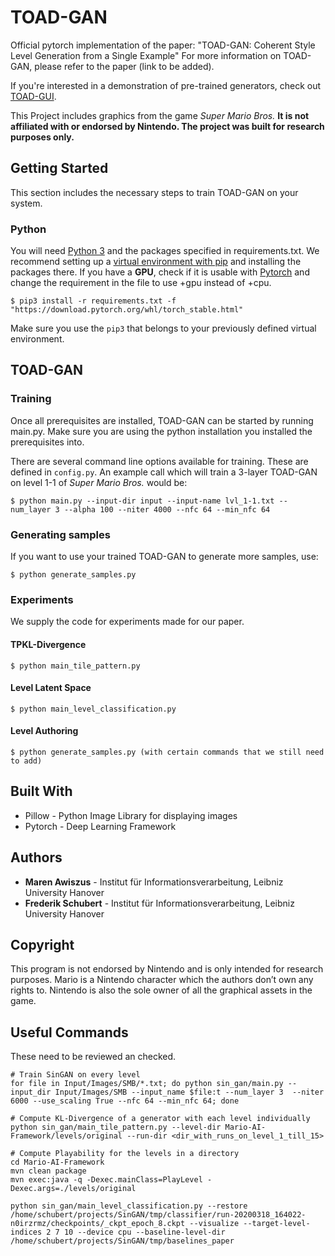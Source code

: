 # TOAD-GAN

Official pytorch implementation of the paper: "TOAD-GAN: Coherent Style Level Generation from a Single Example"
For more information on TOAD-GAN, please refer to the paper (link to be added).

If you're interested in a demonstration of pre-trained generators, check out [TOAD-GUI](https://github.com/Mawiszus/TOAD-GUI).

This Project includes graphics from the game _Super Mario Bros._ **It is not affiliated with or endorsed by Nintendo.
The project was built for research purposes only.**

## Getting Started

This section includes the necessary steps to train TOAD-GAN on your system.

### Python

You will need [Python 3](https://www.python.org/downloads) and the packages specified in requirements.txt.
We recommend setting up a [virtual environment with pip](https://packaging.python.org/guides/installing-using-pip-and-virtual-environments/)
and installing the packages there.
If you have a **GPU**, check if it is usable with [Pytorch](https://pytorch.org) and change the requirement in the file to use +gpu instead of +cpu.

```
$ pip3 install -r requirements.txt -f "https://download.pytorch.org/whl/torch_stable.html"
```
Make sure you use the `pip3` that belongs to your previously defined virtual environment.

## TOAD-GAN

### Training

Once all prerequisites are installed, TOAD-GAN can be started by running main.py.
Make sure you are using the python installation you installed the prerequisites into.

There are several command line options available for training. These are defined in `config.py`.
An example call which will train a 3-layer TOAD-GAN on level 1-1 of _Super Mario Bros._ would be:

```
$ python main.py --input-dir input --input-name lvl_1-1.txt --num_layer 3 --alpha 100 --niter 4000 --nfc 64 --min_nfc 64
```

### Generating samples

If you want to use your trained TOAD-GAN to generate more samples, use:
```
$ python generate_samples.py
```

### Experiments

We supply the code for experiments made for our paper.

#### TPKL-Divergence

```
$ python main_tile_pattern.py
```

#### Level Latent Space

```
$ python main_level_classification.py
```

#### Level Authoring

```
$ python generate_samples.py (with certain commands that we still need to add)
```


## Built With

* Pillow - Python Image Library for displaying images
* Pytorch - Deep Learning Framework

## Authors

* **Maren Awiszus** - Institut für Informationsverarbeitung, Leibniz University Hanover
* **Frederik Schubert** - Institut für Informationsverarbeitung, Leibniz University Hanover

## Copyright

This program is not endorsed by Nintendo and is only intended for research purposes. 
Mario is a Nintendo character which the authors don’t own any rights to. 
Nintendo is also the sole owner of all the graphical assets in the game.

## Useful Commands

These need to be reviewed an checked.

```
# Train SinGAN on every level
for file in Input/Images/SMB/*.txt; do python sin_gan/main.py --input_dir Input/Images/SMB --input_name $file:t --num_layer 3  --niter 6000 --use_scaling True --nfc 64 --min_nfc 64; done

# Compute KL-Divergence of a generator with each level individually
python sin_gan/main_tile_pattern.py --level-dir Mario-AI-Framework/levels/original --run-dir <dir_with_runs_on_level_1_till_15>

# Compute Playability for the levels in a directory
cd Mario-AI-Framework
mvn clean package
mvn exec:java -q -Dexec.mainClass=PlayLevel -Dexec.args=./levels/original
```

```
python sin_gan/main_level_classification.py --restore /home/schubert/projects/SinGAN/tmp/classifier/run-20200318_164022-n0irzrmz/checkpoints/_ckpt_epoch_8.ckpt --visualize --target-level-indices 2 7 10 --device cpu --baseline-level-dir /home/schubert/projects/SinGAN/tmp/baselines_paper
```
